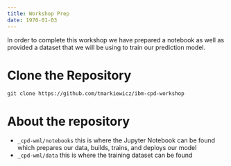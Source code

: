 ```yaml
---
title: Workshop Prep
date: 1970-01-03
---
```


In order to complete this workshop we have prepared a notebook as well as provided a dataset that we will be using to train our prediction model.

# Clone the Repository
`git clone https://github.com/tmarkiewicz/ibm-cpd-workshop`

# About the repository
* `_cpd-wml/notebooks` this is where the Jupyter Notebook can be found which prepares our data, builds, trains, and deploys our model
* `_cpd-wml/data` this is where the training dataset can be found
